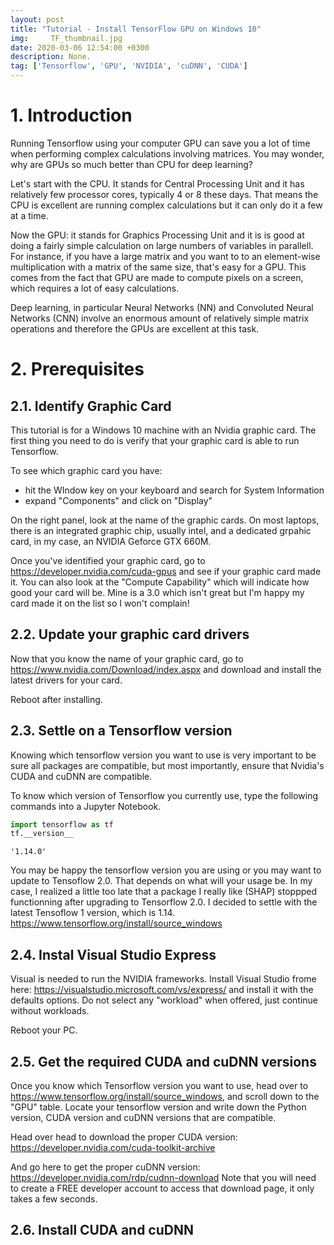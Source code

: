 ```yaml
---
layout: post
title: "Tutorial - Install TensorFlow GPU on Windows 10"
img:     TF_thumbnail.jpg
date: 2020-03-06 12:54:00 +0300
description: None. 
tag: ['Tensorflow', 'GPU', 'NVIDIA', 'cuDNN', 'CUDA']
---
```

<a id="Introduction"></a>
# 1. Introduction

Running Tensorflow using your computer GPU can save you a lot of time when performing complex calculations involving matrices. You may wonder, why are GPUs so much better than CPU for deep learning? 

Let's start with the CPU. It stands for Central Processing Unit and it has relatively few processor cores, typically 4 or 8 these days. That means the CPU is excellent are running complex calculations but it can only do it a few at a time.

Now the GPU: it stands for Graphics Processing Unit and it is is good at doing a fairly simple calculation on large numbers of variables in parallell. For instance, if you have a large matrix and you want to to an element-wise multiplication with a matrix of the same size, that's easy for a GPU. This comes from the fact that GPU are made to compute pixels on a screen, which requires a lot of easy calculations.

Deep learning, in particular Neural Networks (NN) and Convoluted Neural Networks (CNN) involve an enormous amount of relatively simple matrix operations and therefore the GPUs are excellent at this task.

<a id="Prerequisites"></a>
# 2. Prerequisites

<a id="Identify-Graphic-Card"></a>
## 2.1. Identify Graphic Card

This tutorial is for a Windows 10 machine with an Nvidia graphic card. The first thing you need to do is verify that your graphic card is able to run Tensorflow.

To see which graphic card you have:
- hit the WIndow key on your keyboard and search for System Information
- expand "Components" and click on "Display"

On the right panel, look at the name of the graphic cards. On most laptops, there is an integrated graphic chip, usually intel, and a dedicated grpahic card, in my case, an NVIDIA Geforce GTX 660M.

Once you've identified your graphic card, go to https://developer.nvidia.com/cuda-gpus and see if your graphic card made it. You can also look at the "Compute Capability" which will indicate how good your card will be. Mine is a 3.0 which isn't great but I'm happy my card made it on the list so I won't complain!


<a id="Update-your-graphic-card-drivers"></a>
## 2.2. Update your graphic card drivers

Now that you know the name of your graphic card, go to https://www.nvidia.com/Download/index.aspx and download and install the latest drivers for your card.

Reboot after installing.

<a id="Settle-on-a-Tensorflow-version"></a>
## 2.3. Settle on a Tensorflow version

Knowing which tensorflow version you want to use is very important to be sure all packages are compatible, but most importantly, ensure that Nvidia's CUDA and cuDNN are compatible.

To know which version of Tensorflow you currently use, type the following commands into a Jupyter Notebook.


```python
import tensorflow as tf
tf.__version__
```




    '1.14.0'



You may be happy the tensorflow version you are using or you may want to update to Tensoflow 2.0. That depends on what will your usage be. In my case, I realized a little too late that a package I really like (SHAP) stoppped functionning after upgrading to Tensorflow 2.0. I decided to settle with the latest Tensoflow 1 version, which is 1.14.
https://www.tensorflow.org/install/source_windows

<a id="Instal-Visual-Studio-Express"></a>
## 2.4. Instal Visual Studio Express

Visual is needed to run the NVIDIA frameworks. Install Visual Studio frome here: https://visualstudio.microsoft.com/vs/express/ and install it with the defaults options. Do not select any "workload" when offered, just continue without workloads.

Reboot your PC.

<a id="Get-the-required-CUDA-and-cuDNN-versions"></a>
## 2.5. Get the required CUDA and cuDNN versions

Once you know which Tensorflow version you want to use, head over to https://www.tensorflow.org/install/source_windows, and scroll down to the "GPU" table. Locate your tensorflow version and write down the Python version, CUDA version and cuDNN versions that are compatible.

Head over head to download the proper CUDA version: https://developer.nvidia.com/cuda-toolkit-archive

And go here to get the proper cuDNN version: https://developer.nvidia.com/rdp/cudnn-download
Note that you will need to create a FREE developer account to access that download page, it only takes a few seconds. 

<a id="Install-CUDA-and-cuDNN"></a>
## 2.6. Install CUDA and cuDNN


```python

```
